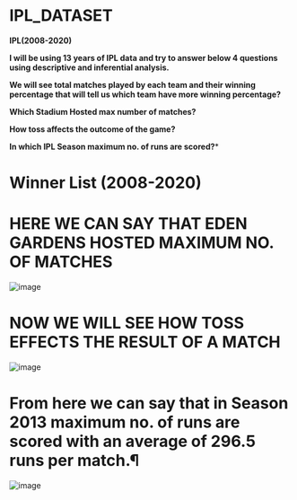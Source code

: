 # IPL_DATASET
**IPL(2008-2020)**







**I will be using 13 years of IPL data and try to answer below 4 questions using descriptive and inferential analysis.**

**We will see total matches played by each team and their winning percentage that will tell us which team have more winning percentage?**

**Which Stadium Hosted max number of matches?**

**How toss affects the outcome of the game?**

**In which IPL Season maximum no. of runs are scored?***

 # Winner List (2008-2020)









# HERE WE CAN SAY THAT EDEN GARDENS HOSTED MAXIMUM NO. OF MATCHES
![image](https://github.com/Swati-Latta/IPL_DATASET/assets/134490572/5b490c6f-1739-4fb5-b6f5-3293e5c55192)




# NOW WE WILL SEE HOW TOSS EFFECTS THE RESULT OF A MATCH
![image](https://github.com/Swati-Latta/IPL_DATASET/assets/134490572/744898a6-9590-4233-bf65-f30286122a9a)



# From here we can say that in Season 2013 maximum no. of runs are scored with an average of 296.5 runs per match.¶
![image](https://github.com/Swati-Latta/IPL_DATASET/assets/134490572/ae88ff3d-15da-4f82-8706-333bebb7e79a)
